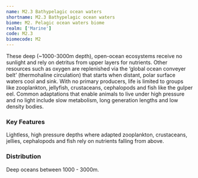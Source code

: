 ```yaml
---
name: M2.3 Bathypelagic ocean waters
shortname: M2.3 Bathypelagic ocean waters
biome: M2. Pelagic ocean waters biome
realm: ['Marine']
code: M2.3
biomecode: M2
---
```


These deep (~1000-3000m depth), open-ocean ecosystems receive no sunlight and rely on detritus from upper layers for nutrients. Other resources such as oxygen are replenished via the ‘global ocean conveyer belt’ (thermohaline circulation) that starts when distant, polar surface waters cool and sink.  With no primary producers, life is limited to groups like zooplankton, jellyfish, crustaceans, cephalopods and fish like the gulper eel. Common adaptations that enable animals to live under high pressure and no light include slow metabolism, long generation lengths and low density bodies.

### Key Features

Lightless, high pressure depths where adapted zooplankton, crustaceans, jellies, cephalopods and fish rely on nutrients falling from above.

### Distribution

Deep oceans between 1000 - 3000m.
